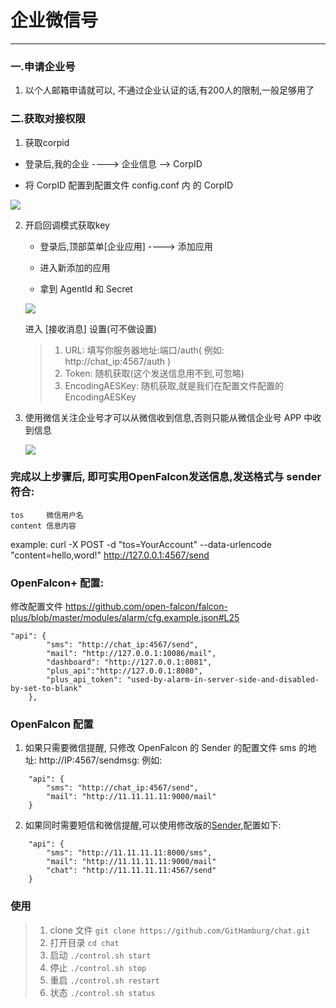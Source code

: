 # 企业微信号



---

### 一.申请企业号

1. 以个人邮箱申请就可以, 不通过企业认证的话,有200人的限制,一般足够用了

### 二.获取对接权限
1. 获取corpid

  * 登录后,我的企业 ----> 企业信息  --> CorpID
    
  * 将 CorpID 配置到配置文件 config.conf 内 的 CorpID
    
   ![](images/CropID.png)
    
    
2. 开启回调模式获取key

   * 登录后,顶部菜单[企业应用] ----> 添加应用
    
   * 进入新添加的应用
    
   * 拿到 AgentId 和 Secret
    
    ![](images/AgentId.png)
    
    
    进入 [接收消息] 设置(可不做设置)
    > 1. URL: 填写你服务器地址:端口/auth( 例如: http://chat_ip:4567/auth )
    > 2. Token: 随机获取(这个发送信息用不到,可忽略)
    > 3. EncodingAESKey: 随机获取,就是我们在配置文件配置的 EncodingAESKey
    
3. 使用微信关注企业号才可以从微信收到信息,否则只能从微信企业号 APP 中收到信息
	
	![](images/关注.png)

### 完成以上步骤后, 即可实用OpenFalcon发送信息,发送格式与 sender 符合:
    tos     微信用户名
    content 信息内容
    
example:
curl -X POST -d "tos=YourAccount"  --data-urlencode "content=hello,word\!" http://127.0.0.1:4567/send

### OpenFalcon+ 配置:

修改配置文件 https://github.com/open-falcon/falcon-plus/blob/master/modules/alarm/cfg.example.json#L25

```
"api": {
        "sms": "http://chat_ip:4567/send",
        "mail": "http://127.0.0.1:10086/mail",
        "dashboard": "http://127.0.0.1:8081",
        "plus_api":"http://127.0.0.1:8080",
        "plus_api_token": "used-by-alarm-in-server-side-and-disabled-by-set-to-blank"
    },
```



### OpenFalcon 配置

1. 如果只需要微信提醒, 只修改 OpenFalcon 的 Sender 的配置文件 sms 的地址: http://IP:4567/sendmsg:
	例如:

```
    "api": {
        "sms": "http://chat_ip:4567/send",
        "mail": "http://11.11.11.11:9000/mail"
    }
```


2. 如果同时需要短信和微信提醒,可以使用修改版的[Sender](https://github.com/Yanjunhui/sender),配置如下:

```
    "api": {
        "sms": "http://11.11.11.11:8000/sms",
        "mail": "http://11.11.11.11:9000/mail"
        "chat": "http://11.11.11.11:4567/send"
    }
```

### 使用
> 1. clone 文件 `git clone https://github.com/GitHamburg/chat.git`
> 2. 打开目录 `cd chat`
> 3. 启动 `./control.sh start`
> 4. 停止 `./control.sh stop`
> 5. 重启 `./control.sh restart`
> 6. 状态 `./control.sh status`

